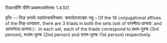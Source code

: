 

 तिङस्त्रीणि त्रीणि प्रथममध्यमोत्तमाः 1.4.101 


वृत्तिः --ः तिङ उभयोः पदयोस्त्रयस्त्रिका: क्रमादेतत्‍सञ्ज्ञाः स्‍युः। Of the 18 conjugational affixes of the तिङ्-प्रत्याहारः, there are 3 triads in both the sets (set of परस्मैपद-प्रत्यया: and आत्मनेपद-प्रत्यया:)। In each set, each of the triads correspond to प्रथम-पुरुषः (3rd person), मध्यम-पुरुषः (2nd person) and उत्तम-पुरुषः (1st person) respectively. 


